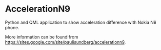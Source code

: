 AccelerationN9
==============

Python and QML application to show acceleration difference with Nokia N9 phone.

More information can be found from https://sites.google.com/site/paulisundberg/accelerationn9.


